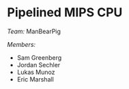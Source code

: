 # Pipelined MIPS CPU
_Team:_ ManBearPig

_Members:_
- Sam Greenberg
- Jordan Sechler
- Lukas Munoz
- Eric Marshall

